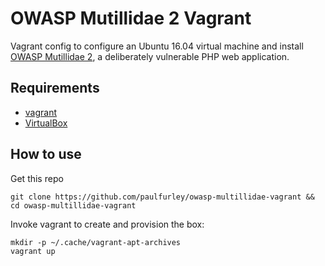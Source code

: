 # OWASP Mutillidae 2 Vagrant

Vagrant config to configure an Ubuntu 16.04 virtual machine and install [OWASP Mutillidae 2](https://sourceforge.net/projects/mutillidae/files/), a deliberately vulnerable PHP web application.

## Requirements

- [vagrant](https://www.vagrantup.com/docs/installation/)
- [VirtualBox](https://www.virtualbox.org/wiki/Downloads)

## How to use

Get this repo

```
git clone https://github.com/paulfurley/owasp-multillidae-vagrant && cd owasp-multillidae-vagrant
```

Invoke vagrant to create and provision the box:

```
mkdir -p ~/.cache/vagrant-apt-archives
vagrant up
```
